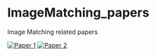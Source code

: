 # ImageMatching_papers
Image Matching related papers

[![Paper 1](https://img.shields.io/badge/Paper_1-Click_here-brightgreen)](https://github.com/yourusername/Paper-Library/blob/main/File/paper1.tex)
[![Paper 2](https://img.shields.io/badge/Paper_2-Click_here-brightgreen)](https://github.com/yourusername/Paper-Library/blob/main/File/paper2.tex)
